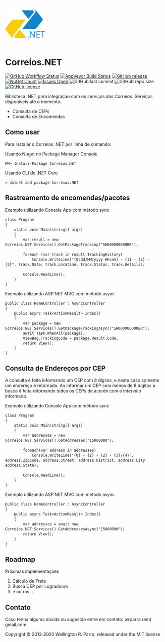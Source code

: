 ![Correios.NET](./src/Correios.NET/icon.png)

# Correios.NET

[![GitHub Workflow Status](https://img.shields.io/github/workflow/status/wrparra/Correios.NET/.NET%20Core?logo=github&style=flat-square)](https://github.com/wrparra/Correios.NET/actions)
[![AppVeyor Build Status](https://img.shields.io/appveyor/build/wrparra/correios-net?logo=appveyor&style=flat-square)](https://ci.appveyor.com/project/wrparra/correios-net)
[![GitHub release](https://img.shields.io/github/v/release/wrparra/Correios.NET?logo=github&style=flat-square)](https://github.com/wrparra/Correios.NET/releases)
[![NuGet Count](https://img.shields.io/nuget/dt/Correios.NET.svg?logo=nuget&style=flat-square)](https://www.nuget.org/packages/Correios.NET/)
[![Issues Open](https://img.shields.io/github/issues/wrparra/Correios.NET.svg?logo=github&style=flat-square)](https://github.com/wrparra/Correios.NET/issues)
![GitHub last commit](https://img.shields.io/github/last-commit/wrparra/Correios.NET?style=flat-square)
![GitHub repo size](https://img.shields.io/github/repo-size/wrparra/Correios.NET?style=flat-square)
[![GitHub license](https://img.shields.io/github/license/wrparra/Correios.NET?style=flat-square)](https://github.com/wrparra/Correios.NET/blob/master/LICENSE.txt)

Biblioteca .NET para integração com os serviços dos Correios.
Serviços disponíveis até o momento.

- Consulta de CEPs
- Consulta de Encomendas

## Como usar

Para instalar o Correios .NET por linha de comando:

Usando Nuget no Package Manager Console

    PM> Install-Package Correios.NET

Usando CLI do .NET Core

    > dotnet add package Correios.NET

## Rastreamento de encomendas/pacotes

Exemplo utilizando Console App com método sync

    class Program
    {
        static void Main(string[] args)
        {
            var result = new Correios.NET.Services().GetPackageTracking("SW000000000BR");

            foreach (var track in result.TrackingHistory)
                Console.WriteLine("{0:dd/MM/yyyy HH:mm} - {1} - {2} - {3}", track.Date, track.Location, track.Status, track.Details);

            Console.ReadLine();
        }
    }

Exemplo utilizando ASP.NET MVC com método async

    public class HomeController : AsyncController
    {
        public async Task<ActionResult> Index()
        {
            var package = new Correios.NET.Services().GetPackageTrackingAsync("SW000000000BR");
            await Task.WhenAll(package);
            ViewBag.TrackingCode = package.Result.Code;
            return View();
        }
    }

## Consulta de Endereços por CEP

A consulta é feita informando um CEP com 8 dígitos, e neste caso somente um endereço é retornado.
Ao informar um CEP com menos de 8 dígitos a busca é feita retornando todos os CEPs de acordo com o intervalo informado.

Exemplo utilizando Console App com método sync

    class Program
    {
        static void Main(string[] args)
        {
            var addresses = new Correios.NET.Services().GetAddresses("15000000");

            foreach(var address in addresses)
                Console.WriteLine("{0} - {1} - {2} - {3}/{4}", address.ZipCode, address.Street, address.District, address.City, address.State);

            Console.ReadLine();
        }
    }

Exemplo utilizando ASP.NET MVC com método async

    public class HomeController : AsyncController
    {
        public async Task<ActionResult> Index()
        {
            var addresses = await new Correios.NET.Services().GetAddressesAsync("15000000");
            return View();
        }
    }

## Roadmap

Próximas implementações

1. Cálculo de Frete
2. Busca CEP por Logradouro
3. e outros...

## Contato

Caso tenha alguma dúvida ou sugestão entre em contato: wrparra (em) gmail.com

Copyright © 2013-2020 Wellington R. Parra, released under the MIT license
